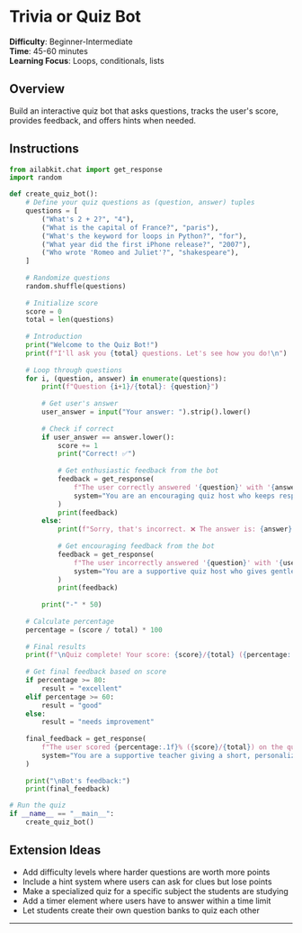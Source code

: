 # Trivia or Quiz Bot

**Difficulty**: Beginner-Intermediate  
**Time**: 45-60 minutes  
**Learning Focus**: Loops, conditionals, lists

## Overview

Build an interactive quiz bot that asks questions, tracks the user's score, provides feedback, and offers hints when needed.

## Instructions

```python
from ailabkit.chat import get_response
import random

def create_quiz_bot():
    # Define your quiz questions as (question, answer) tuples
    questions = [
        ("What's 2 + 2?", "4"),
        ("What is the capital of France?", "paris"),
        ("What's the keyword for loops in Python?", "for"),
        ("What year did the first iPhone release?", "2007"),
        ("Who wrote 'Romeo and Juliet'?", "shakespeare"),
    ]
    
    # Randomize questions
    random.shuffle(questions)
    
    # Initialize score
    score = 0
    total = len(questions)
    
    # Introduction
    print("Welcome to the Quiz Bot!")
    print(f"I'll ask you {total} questions. Let's see how you do!\n")
    
    # Loop through questions
    for i, (question, answer) in enumerate(questions):
        print(f"Question {i+1}/{total}: {question}")
        
        # Get user's answer
        user_answer = input("Your answer: ").strip().lower()
        
        # Check if correct
        if user_answer == answer.lower():
            score += 1
            print("Correct! ✅")
            
            # Get enthusiastic feedback from the bot
            feedback = get_response(
                f"The user correctly answered '{question}' with '{answer}'. Give a short, enthusiastic response.",
                system="You are an encouraging quiz host who keeps responses to one short sentence."
            )
            print(feedback)
        else:
            print(f"Sorry, that's incorrect. ❌ The answer is: {answer}")
            
            # Get encouraging feedback from the bot
            feedback = get_response(
                f"The user incorrectly answered '{question}' with '{user_answer}' instead of '{answer}'. Give a short, encouraging response.",
                system="You are a supportive quiz host who gives gentle encouragement in one sentence."
            )
            print(feedback)
        
        print("-" * 50)
    
    # Calculate percentage
    percentage = (score / total) * 100
    
    # Final results
    print(f"\nQuiz complete! Your score: {score}/{total} ({percentage:.1f}%)")
    
    # Get final feedback based on score
    if percentage >= 80:
        result = "excellent"
    elif percentage >= 60:
        result = "good"
    else:
        result = "needs improvement"
        
    final_feedback = get_response(
        f"The user scored {percentage:.1f}% ({score}/{total}) on the quiz, which is {result}. Give them feedback and encouragement.",
        system="You are a supportive teacher giving a short, personalized assessment."
    )
    
    print("\nBot's feedback:")
    print(final_feedback)

# Run the quiz
if __name__ == "__main__":
    create_quiz_bot()
```

## Extension Ideas

- Add difficulty levels where harder questions are worth more points
- Include a hint system where users can ask for clues but lose points
- Make a specialized quiz for a specific subject the students are studying
- Add a timer element where users have to answer within a time limit
- Let students create their own question banks to quiz each other

---